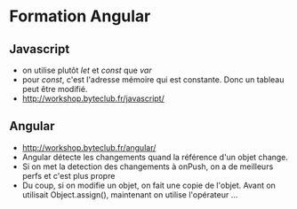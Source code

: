 Formation Angular
=================


Javascript
----------
* on utilise plutôt *let* et *const* que *var*
* pour *const*, c'est l'adresse mémoire qui est constante. Donc un tableau peut être modifié.
* http://workshop.byteclub.fr/javascript/

Angular
-------
* http://workshop.byteclub.fr/angular/
* Angular détecte les changements quand la référence d'un objet change.
* Si on met la detection des changements à onPush, on a de meilleurs perfs et c'est plus propre
* Du coup, si on modifie un objet, on fait une copie de l'objet. Avant on utilisait Object.assign(), maintenant on utilise l'opérateur ...
